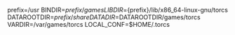 prefix=/usr
BINDIR=${prefix}/games
LIBDIR=${prefix}/lib/x86_64-linux-gnu/torcs
DATAROOTDIR=${prefix}/share
DATADIR=$DATAROOTDIR/games/torcs
VARDIR=/var/games/torcs
LOCAL_CONF=$HOME/.torcs
